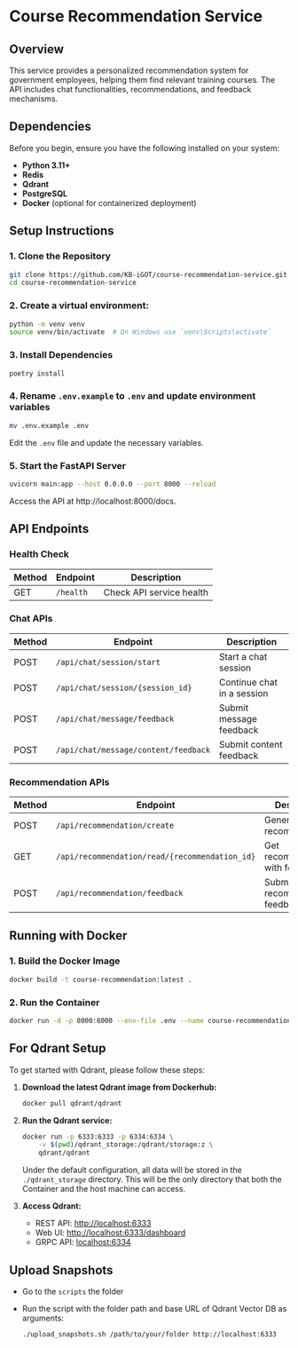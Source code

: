 # Course Recommendation Service

## Overview
This service provides a personalized recommendation system for government employees, helping them find relevant training courses. The API includes chat functionalities, recommendations, and feedback mechanisms.

## Dependencies
Before you begin, ensure you have the following installed on your system:
- **Python 3.11+**
- **Redis**
- **Qdrant**
- **PostgreSQL**
- **Docker** (optional for containerized deployment)


## Setup Instructions
### 1. Clone the Repository
```bash
git clone https://github.com/KB-iGOT/course-recommendation-service.git
cd course-recommendation-service
```

### 2. Create a virtual environment:
```bash
python -m venv venv
source venv/bin/activate  # On Windows use `venv\Scripts\activate`
```

### 3. Install Dependencies
```bash
poetry install
```

### 4. Rename `.env.example` to `.env` and update environment variables
```bash
mv .env.example .env
```
Edit the `.env` file and update the necessary variables.

### 5. Start the FastAPI Server
```bash
uvicorn main:app --host 0.0.0.0 --port 8000 --reload
```
Access the API at http://localhost:8000/docs.

## API Endpoints

### Health Check
| Method | Endpoint | Description |
|--------|----------|-------------|
| GET | `/health` | Check API service health |

### Chat APIs
| Method | Endpoint | Description |
|--------|----------|-------------|
| POST | `/api/chat/session/start` | Start a chat session |
| POST | `/api/chat/session/{session_id}` | Continue chat in a session |
| POST | `/api/chat/message/feedback` | Submit message feedback |
| POST | `/api/chat/message/content/feedback` | Submit content feedback |

### Recommendation APIs
| Method | Endpoint | Description |
|--------|----------|-------------|
| POST | `/api/recommendation/create` | Generate recommendation |
| GET | `/api/recommendation/read/{recommendation_id}` | Get recommendation with feedback |
| POST | `/api/recommendation/feedback` | Submit recommendation feedback |

## Running with Docker
### 1. Build the Docker Image
```bash
docker build -t course-recommendation:latest .
```
### 2. Run the Container
```bash
docker run -d -p 8000:8000 --env-file .env --name course-recommendation-container course-recommendation:latest
```

## For Qdrant Setup

To get started with Qdrant, please follow these steps:

1. **Download the latest Qdrant image from Dockerhub:**

   ```bash
   docker pull qdrant/qdrant
   ```

2. **Run the Qdrant service:**

   ```bash
   docker run -p 6333:6333 -p 6334:6334 \
       -v $(pwd)/qdrant_storage:/qdrant/storage:z \
       qdrant/qdrant
   ```

   Under the default configuration, all data will be stored in the `./qdrant_storage` directory. This will be the only directory that both the Container and the host machine can access.

3. **Access Qdrant:**

   - REST API: [http://localhost:6333](http://localhost:6333)
   - Web UI: [http://localhost:6333/dashboard](http://localhost:6333/dashboard)
   - GRPC API: [localhost:6334](http://localhost:6334)

## Upload Snapshots

- Go to the `scripts` the folder  
- Run the script with the folder path and base URL of Qdrant Vector DB as arguments:

   ```./upload_snapshots.sh /path/to/your/folder http://localhost:6333```